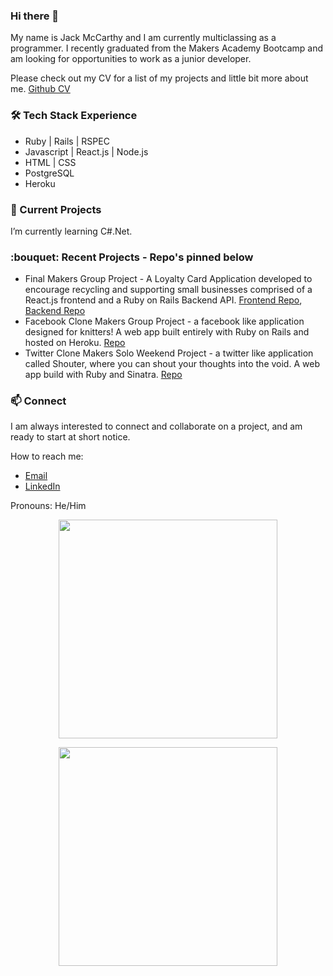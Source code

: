 ### Hi there 👋

My name is Jack McCarthy and I am currently multiclassing as a programmer. I recently graduated from the Makers Academy Bootcamp and am looking for opportunities to work as a junior developer. 

Please check out my CV for a list of my projects and little bit more about me. [Github CV](https://github.com/jackmcc08/cv)

<h3 >🛠  Tech Stack Experience</h3>
<ul>
  <li>Ruby | Rails | RSPEC </li>
  <li>Javascript | React.js | Node.js </li>
  <li>HTML | CSS</li>
  <li>PostgreSQL </li>
  <li>Heroku</li>
</ul>


<h3>🌱  Current Projects</h3>
I’m currently learning C#.Net.

<h3>:bouquet: Recent Projects - Repo's pinned below</h3>
<ul>
  <li>Final Makers Group Project - A Loyalty Card Application developed to encourage recycling and supporting small businesses comprised of a React.js frontend and a Ruby on Rails Backend API. <a href="https://github.com/jackmcc08/ladz-reclaim-react-fe">Frontend Repo</a>, <a href="https://github.com/jackmcc08/reclaim_api">Backend Repo</a></li>
  <li>Facebook Clone Makers Group Project - a facebook like application designed for knitters! A web app built entirely with Ruby on Rails and hosted on Heroku.  <a href="https://github.com/jackmcc08/Knitter-acebook-clone">Repo</a></li>
  <li>Twitter Clone Makers Solo Weekend Project - a twitter like application called Shouter, where you can shout your thoughts into the void. A web app build with Ruby and Sinatra. <a href="https://github.com/jackmcc08/chitter-challenge">Repo</a></li>
</ul>

<h3>📫  Connect</h3>
 I am always interested to connect and collaborate on a project, and am ready to start at short notice.

How to reach me: 
- [Email](mailto:jackmcc08@gmail.com)
- [LinkedIn](https://www.linkedin.com/in/jackmcc08/) 

Pronouns: He/Him

<p align='center'>
  <a href="#"><img src="https://github-readme-stats.vercel.app/api?username=jackmcc08&show_icons=true&count_private=true&theme=dark" width="350"></a>
</p>

<p align='center'>
  <a href="#"><img src="https://github-readme-stats.vercel.app/api/top-langs/?username=jackmcc08&layout=compact&theme=vue&card_width=300&hide_title=true" width="350"></a>
</p>

<!--
**jackmcc08/jackmcc08** is a ✨ _special_ ✨ repository because its `README.md` (this file) appears on your GitHub profile.

Here are some ideas to get you started:

- 🔭 I’m currently working on ...
- 🌱 I’m currently learning ...
- 👯 I’m looking to collaborate on ...
- 🤔 I’m looking for help with ...
- 💬 Ask me about ...
- 📫 How to reach me: ...
- 😄 Pronouns: ...
- ⚡ Fun fact: ...
-->
